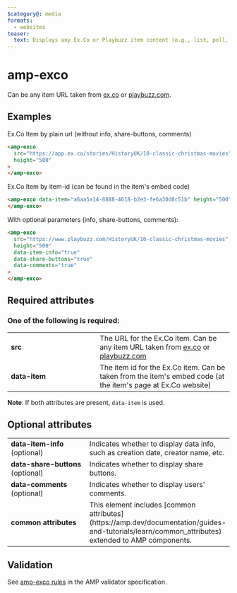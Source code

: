 ```yaml
---
$category@: media
formats:
  - websites
teaser:
  text: Displays any Ex.Co or Playbuzz item content (e.g., list, poll, etc.).
---
```


<!---
Copyright 2017 The AMP HTML Authors.

Licensed under the Apache License, Version 2.0 (the "License");
you may not use this file except in compliance with the License.
You may obtain a copy of the License at

      http://www.apache.org/licenses/LICENSE-2.0

Unless required by applicable law or agreed to in writing, software
distributed under the License is distributed on an "AS-IS" BASIS,
WITHOUT WARRANTIES OR CONDITIONS OF ANY KIND, either express or implied.
See the License for the specific language governing permissions and
limitations under the License.
-->

# amp-exco

Can be any item URL taken from [ex.co](http://ex.co) or [playbuzz.com](http://www.playbuzz.com).

## Examples

Ex.Co Item by plain url (without info, share-buttons, comments)

```html
<amp-exco
  src="https://app.ex.co/stories/HistoryUK/10-classic-christmas-movies"
  height="500"
>
</amp-exco>
```

Ex.Co Item by item-id (can be found in the item's embed code)

```html
<amp-exco data-item="a6aa5a14-8888-4618-b2e3-fe6a30d8c51b" height="500">
</amp-exco>
```

With optional parameters (info, share-buttons, comments):

```html
<amp-exco
  src="https://www.playbuzz.com/HistoryUK/10-classic-christmas-movies"
  height="500"
  data-item-info="true"
  data-share-buttons="true"
  data-comments="true"
>
</amp-exco>
```

## Required attributes

### One of the following is required:

<table>
  <tr>
    <td width="40%"><strong>src</strong></td>
    <td>The URL for the Ex.Co item.
    Can be any item URL taken from <a href="http://ex.co">ex.co</a> or <a href="http://www.playbuzz.com">playbuzz.com</a></td>
  </tr>
  <tr>
    <td width="40%"><strong>data-item</strong></td>
    <td>The item id for the Ex.Co item.
    Can be taken from the item's embed code (at the item's page at Ex.Co website)</td>
  </tr>
</table>

**Note**: If both attributes are present, `data-item` is used.

## Optional attributes

<table>
  <tr>
    <td width="40%"><strong>data-item-info </strong> (optional)</td>
    <td>Indicates whether to display data info, such as creation date, creator name, etc.</td>
  </tr>
  <tr>
    <td width="40%"><strong>data-share-buttons</strong> (optional)</td>
    <td>Indicates whether to display share buttons.</td>
  </tr>
  <tr>
    <td width="40%"><strong>data-comments</strong> (optional)</td>
    <td>Indicates whether to display users' comments.</td>
  </tr>
  <tr>
    <td width="40%"><strong>common attributes</strong></td>
    <td>This element includes [common attributes](https://amp.dev/documentation/guides-and-tutorials/learn/common_attributes) extended to AMP components.</td>
  </tr>
</table>

## Validation

See [amp-exco rules](https://github.com/ampproject/amphtml/blob/master/extensions/amp-exco/validator-amp-exco.protoascii) in the AMP validator specification.

